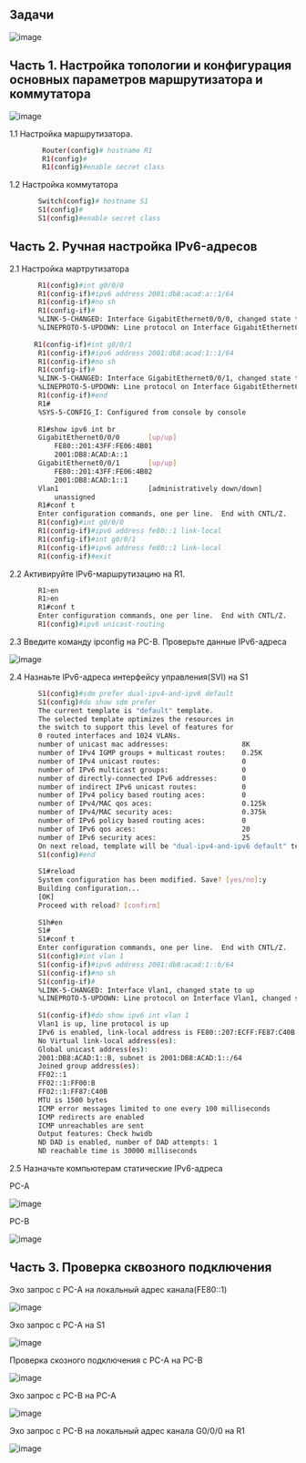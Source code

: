 ## Задачи

![image](https://user-images.githubusercontent.com/99355274/158801632-16b7973d-de3b-41be-8ecb-3b97522bef25.png)

## Часть 1. Настройка топологии и конфигурация основных параметров маршрутизатора и коммутатора

![image](https://user-images.githubusercontent.com/99355274/158765881-86009a80-1d80-4a4e-9740-abc0c3a184e7.png)

  1.1 Настройка маршрутизатора.
  ```sh
          Router(config)# hostname R1
          R1(config)#
          R1(config)#enable secret class
   ```       
  1.2 Настройка коммутатора
   ```sh         
          Switch(config)# hostname S1
          S1(config)#
          S1(config)#enable secret class
   ```     
## Часть 2. Ручная настройка IPv6-адресов

  2.1 Настройка мартрутизатора
   ```sh  
          R1(config)#int g0/0/0
          R1(config-if)#ipv6 address 2001:db8:acad:a::1/64
          R1(config-if)#no sh
          R1(config-if)#
          %LINK-5-CHANGED: Interface GigabitEthernet0/0/0, changed state to up
          %LINEPROTO-5-UPDOWN: Line protocol on Interface GigabitEthernet0/0/0, changed state to up
         
         R1(config-if)#int g0/0/1
          R1(config-if)#ipv6 address 2001:db8:acad:1::1/64
          R1(config-if)#no sh
          R1(config-if)#
          %LINK-5-CHANGED: Interface GigabitEthernet0/0/1, changed state to up
          %LINEPROTO-5-UPDOWN: Line protocol on Interface GigabitEthernet0/0/1, changed state to up
          R1(config-if)#end
          R1#
          %SYS-5-CONFIG_I: Configured from console by console
          
          R1#show ipv6 int br
          GigabitEthernet0/0/0       [up/up]
              FE80::201:43FF:FE06:4B01
              2001:DB8:ACAD:A::1
          GigabitEthernet0/0/1       [up/up]
              FE80::201:43FF:FE06:4B02
              2001:DB8:ACAD:1::1
          Vlan1                      [administratively down/down]
              unassigned
          R1#conf t
          Enter configuration commands, one per line.  End with CNTL/Z.
          R1(config)#int g0/0/0
          R1(config-if)#ipv6 address fe80::1 link-local
          R1(config-if)#int g0/0/1
          R1(config-if)#ipv6 address fe80::1 link-local
          R1(config-if)#exit 
   ```       
   
  2.2 Активируйте IPv6-маршрутизацию на R1.
  
   ```sh   
          R1>en
          R1>en
          R1#conf t
          Enter configuration commands, one per line.  End with CNTL/Z.
          R1(config)#ipv6 unicast-routing
   ```      
  2.3 Введите команду ipconfig на PC-B. Проверьте данные IPv6-адреса
  
  ![image](https://user-images.githubusercontent.com/99355274/158790969-eba3e05e-a468-46d7-9399-5c704e7144dd.png)

  2.4 Назнаьте IPv6-адреса интерфейсу управления(SVI) на S1
   ```sh   
          S1(config)#sdm prefer dual-ipv4-and-ipv6 default
          S1(config)#do show sdm prefer
          The current template is "default" template.
          The selected template optimizes the resources in
          the switch to support this level of features for
          0 routed interfaces and 1024 VLANs.
          number of unicast mac addresses:                  8K
          number of IPv4 IGMP groups + multicast routes:    0.25K
          number of IPv4 unicast routes:                    0
          number of IPv6 multicast groups:                  0
          number of directly-connected IPv6 addresses:      0
          number of indirect IPv6 unicast routes:           0
          number of IPv4 policy based routing aces:         0
          number of IPv4/MAC qos aces:                      0.125k
          number of IPv4/MAC security aces:                 0.375k
          number of IPv6 policy based routing aces:         0
          number of IPv6 qos aces:                          20
          number of IPv6 security aces:                     25
          On next reload, template will be "dual-ipv4-and-ipv6 default" template.
          S1(config)#end
          
          S1#reload
          System configuration has been modified. Save? [yes/no]:y
          Building configuration...
          [OK]
          Proceed with reload? [confirm]
          
          S1h#en
          S1#
          S1#conf t
          Enter configuration commands, one per line.  End with CNTL/Z.
          S1(config)#int vlan 1
          S1(config-if)#ipv6 address 2001:db8:acad:1::b/64
          S1(config-if)#no sh
          S1(config-if)#
          %LINK-5-CHANGED: Interface Vlan1, changed state to up
          %LINEPROTO-5-UPDOWN: Line protocol on Interface Vlan1, changed state to up
          
          S1(config-if)#do show ipv6 int vlan 1
          Vlan1 is up, line protocol is up
          IPv6 is enabled, link-local address is FE80::207:ECFF:FE87:C40B
          No Virtual link-local address(es):
          Global unicast address(es):
          2001:DB8:ACAD:1::B, subnet is 2001:DB8:ACAD:1::/64
          Joined group address(es):
          FF02::1
          FF02::1:FF00:B
          FF02::1:FF87:C40B
          MTU is 1500 bytes
          ICMP error messages limited to one every 100 milliseconds
          ICMP redirects are enabled
          ICMP unreachables are sent
          Output features: Check hwidb
          ND DAD is enabled, number of DAD attempts: 1
          ND reachable time is 30000 milliseconds
   ```       
          
  2.5 Назначьте компьютерам статические IPv6-адреса
      
  PC-A
  
  ![image](https://user-images.githubusercontent.com/99355274/158796767-3cd91484-2088-4d9a-b7af-e649cdaa2152.png)

  PC-B
  
  ![image](https://user-images.githubusercontent.com/99355274/158796798-439defe9-4407-48bf-addb-6dfe45b8fceb.png)


## Часть 3. Проверка сквозного подключения

  Эхо запрос с PC-A на локальный адрес канала(FE80::1)
  
  ![image](https://user-images.githubusercontent.com/99355274/158800422-f0a6ba3d-9983-4422-94a5-23fa72e4a955.png)

  Эхо запрос с PC-A на S1
  
  ![image](https://user-images.githubusercontent.com/99355274/158800454-3cb8e2c8-bde7-48d0-88b0-6bc9a7bea7aa.png)

  Проверка скозного подключения с PC-A на PC-B
  
  ![image](https://user-images.githubusercontent.com/99355274/158800482-75b41c83-4a24-4465-8032-085ac7e77f11.png)

  Эхо запрос с PC-B на PC-A
  
  ![image](https://user-images.githubusercontent.com/99355274/158800516-3f387529-2037-4b2f-bdb8-a0aa6cf047d5.png)

  Эхо запрос с PC-B на локальный адрес канала G0/0/0 на R1
  
  ![image](https://user-images.githubusercontent.com/99355274/158800549-abd43628-d041-430f-bf36-93f4c939739f.png)
